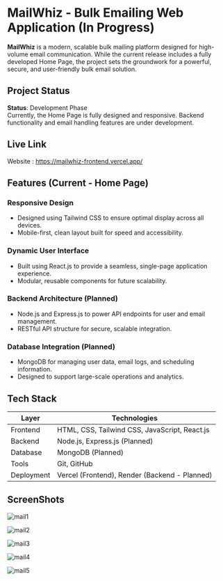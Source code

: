 # MailWhiz - Bulk Emailing Web Application (In Progress)

**MailWhiz** is a modern, scalable bulk mailing platform designed for high-volume email communication. While the current release includes a fully developed Home Page, the project sets the groundwork for a powerful, secure, and user-friendly bulk email solution.

## Project Status

**Status**: Development Phase  
Currently, the Home Page is fully designed and responsive. Backend functionality and email handling features are under development.

## Live Link

Website : https://mailwhiz-frontend.vercel.app/

## Features (Current - Home Page)

### Responsive Design
- Designed using Tailwind CSS to ensure optimal display across all devices.
- Mobile-first, clean layout built for speed and accessibility.

### Dynamic User Interface
- Built using React.js to provide a seamless, single-page application experience.
- Modular, reusable components for future scalability.

### Backend Architecture (Planned)
- Node.js and Express.js to power API endpoints for user and email management.
- RESTful API structure for secure, scalable integration.

### Database Integration (Planned)
- MongoDB for managing user data, email logs, and scheduling information.
- Designed to support large-scale operations and analytics.

## Tech Stack

| Layer      | Technologies                                  |
|------------|-----------------------------------------------|
| Frontend   | HTML, CSS, Tailwind CSS, JavaScript, React.js |
| Backend    | Node.js, Express.js (Planned)                 |
| Database   | MongoDB (Planned)                             |
| Tools      | Git, GitHub                                   |
| Deployment | Vercel (Frontend), Render (Backend - Planned) |

## ScreenShots

![mail1](https://github.com/user-attachments/assets/64c38075-be8b-42dd-b3aa-0459aa07dba3)

![mail2](https://github.com/user-attachments/assets/971b3837-e325-4664-8bb5-d122bdb24d0c)

![mail3](https://github.com/user-attachments/assets/52f16c37-3c27-4574-b770-cbe5ce0c9651)

![mail4](https://github.com/user-attachments/assets/84acfd37-cc6b-46db-9bec-842f9772115d)

![mail5](https://github.com/user-attachments/assets/63d0556d-f942-465f-81ab-2800d0571605)


